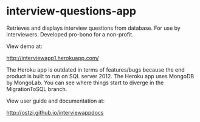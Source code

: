 interview-questions-app
=======================

Retrieves and displays interview questions from database. For use by interviewers.
Developed pro-bono for a non-profit.

View demo at:


http://interviewapp1.herokuapp.com/


The Heroku app is outdated in terms of features/bugs because the end product is built to run on SQL server 2012. The Heroku app uses MongoDB by MongoLab. You can see where things start to diverge in the MigrationToSQL branch.


View user guide and documentation at:

http://ostzi.github.io/interviewappdocs
